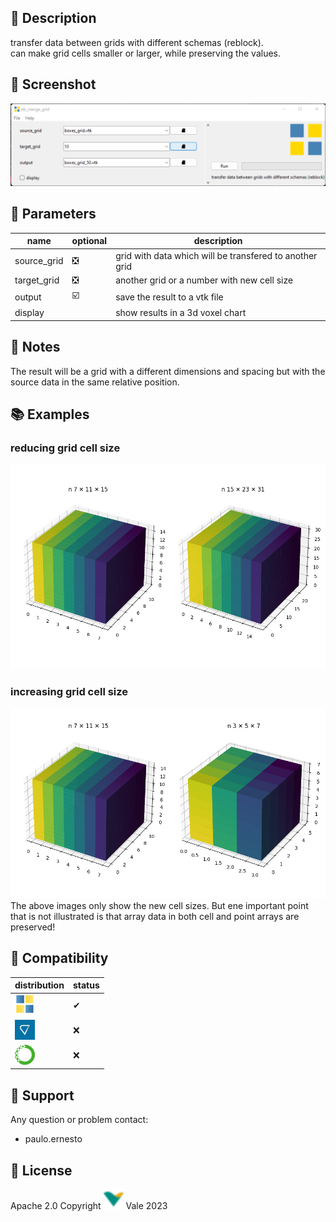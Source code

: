 ## 📌 Description
transfer data between grids with different schemas (reblock).  
can make grid cells smaller or larger, while preserving the values.
## 📸 Screenshot
![screenshot1](https://github.com/pemn/assets/blob/main/vtk_merge_grid1.png?raw=true)
## 📝 Parameters
name|optional|description
---|---|------
source_grid|❎|grid with data which will be transfered to another grid
target_grid|❎|another grid or a number with new cell size
output|☑️|save the result to a vtk file
display||show results in a 3d voxel chart
## 📓 Notes
The result will be a grid with a different dimensions and spacing but with the source data in the same relative position.
## 📚 Examples
### reducing grid cell size
![screenshot2](https://github.com/pemn/assets/blob/main/vtk_merge_grid2.png?raw=true)
### increasing grid cell size
![screenshot3](https://github.com/pemn/assets/blob/main/vtk_merge_grid3.png?raw=true)
The above images only show the new cell sizes. But ene important point that is not illustrated is that array data in both cell and point arrays are preserved!
## 🧩 Compatibility
distribution|status
---|---
![winpython_icon](https://github.com/pemn/assets/blob/main/winpython_icon.png?raw=true)|✔
![vulcan_icon](https://github.com/pemn/assets/blob/main/vulcan_icon.png?raw=true)|❌
![anaconda_icon](https://github.com/pemn/assets/blob/main/anaconda_icon.png?raw=true)|❌
## 🙋 Support
Any question or problem contact:
 - paulo.ernesto
## 💎 License
Apache 2.0
Copyright ![vale_logo_only](https://github.com/pemn/assets/blob/main/vale_logo_only_r.svg?raw=true) Vale 2023
